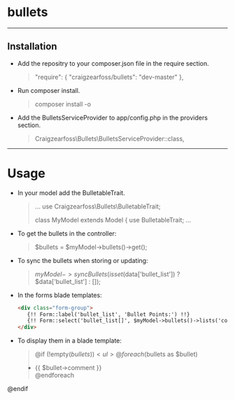 # bullets

---

## Installation

* Add the repositry to your composer.json file in the require section.
    > "require": {
    >     "craigzearfoss/bullets": "dev-master"
    > },

* Run composer install.
    > composer install -o

* Add the BulletsServiceProvider to app/config.php in the providers section.
    >   Craigzearfoss\Bullets\BulletsServiceProvider::class,


---

# Usage

* In your model add the BulletableTrait.
    > ...
    > use Craigzearfoss\Bullets\BulletableTrait;
    >
    > class MyModel extends Model
    > {
    >     use BulletableTrait;
    > ...

* To get the bullets in the controller:
    > $bullets = $myModel->bullets()->get();

* To sync the bullets when storing or updating:
    > $myModel->syncBullets(isset($data['bullet_list']) ? $data['bullet_list'] : []);

* In the forms blade templates:
    ```html
    <div class="form-group">
       {!! Form::label('bullet_list', 'Bullet Points:') !!}
       {!! Form::select('bullet_list[]', $myModel->bullets()->lists('comment', 'comment')->toArray(), array_keys($myModel->bullets()->lists('comment', 'comment')->toArray()), ['id' => 'bullet_list', 'class' => 'form-control bullet_list', 'multiple']) !!}
    </div>
    ```

* To display them in a blade template:
    > @if (!empty($bullets))
    >     <ul>
    >         @foreach($bullets as $bullet)
    >             <li>{{ $bullet->comment }}</li>
    >         @endforeach
    >     </ul>
    > @endif
